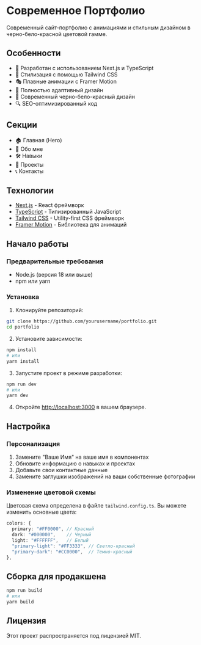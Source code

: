 # Современное Портфолио

Современный сайт-портфолио с анимациями и стильным дизайном в черно-бело-красной цветовой гамме.

## Особенности

- 🚀 Разработан с использованием Next.js и TypeScript
- 💅 Стилизация с помощью Tailwind CSS
- 🎭 Плавные анимации с Framer Motion
- 📱 Полностью адаптивный дизайн
- 🌙 Современный черно-бело-красный дизайн
- 🔍 SEO-оптимизированный код

## Секции

- 🏠 Главная (Hero)
- 👤 Обо мне
- 🛠️ Навыки
- 💼 Проекты
- 📞 Контакты

## Технологии

- [Next.js](https://nextjs.org/) - React фреймворк
- [TypeScript](https://www.typescriptlang.org/) - Типизированный JavaScript
- [Tailwind CSS](https://tailwindcss.com/) - Utility-first CSS фреймворк
- [Framer Motion](https://www.framer.com/motion/) - Библиотека для анимаций

## Начало работы

### Предварительные требования

- Node.js (версия 18 или выше)
- npm или yarn

### Установка

1. Клонируйте репозиторий:
```bash
git clone https://github.com/yourusername/portfolio.git
cd portfolio
```

2. Установите зависимости:
```bash
npm install
# или
yarn install
```

3. Запустите проект в режиме разработки:
```bash
npm run dev
# или
yarn dev
```

4. Откройте [http://localhost:3000](http://localhost:3000) в вашем браузере.

## Настройка

### Персонализация

1. Замените "Ваше Имя" на ваше имя в компонентах
2. Обновите информацию о навыках и проектах
3. Добавьте свои контактные данные
4. Замените заглушки изображений на ваши собственные фотографии

### Изменение цветовой схемы

Цветовая схема определена в файле `tailwind.config.ts`. Вы можете изменить основные цвета:

```typescript
colors: {
  primary: "#FF0000", // Красный
  dark: "#000000",    // Черный
  light: "#FFFFFF",   // Белый
  "primary-light": "#FF3333", // Светло-красный
  "primary-dark": "#CC0000",  // Темно-красный
},
```

## Сборка для продакшена

```bash
npm run build
# или
yarn build
```

## Лицензия

Этот проект распространяется под лицензией MIT.
